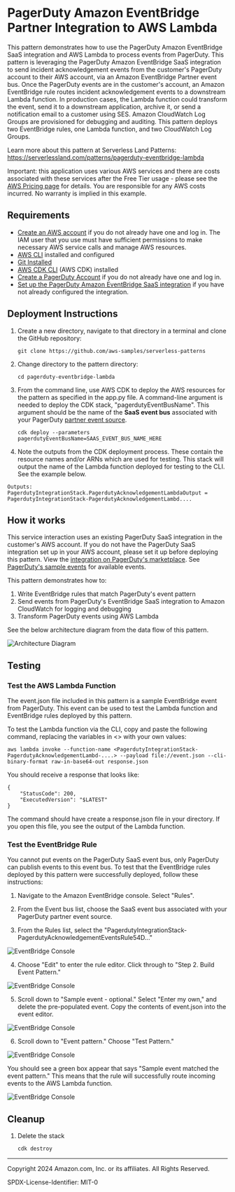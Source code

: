 # PagerDuty Amazon EventBridge Partner Integration to AWS Lambda

This pattern demonstrates how to use the PagerDuty Amazon EventBridge SaaS integration and AWS Lambda to process events from PagerDuty. This pattern is leveraging the PagerDuty Amazon EventBridge SaaS integration to send incident acknowledgement events from the customer's PagerDuty account to their AWS account, via an Amazon EventBridge Partner event bus. Once the PagerDuty events are in the customer's account, an Amazon EventBridge rule routes incident acknowledgement events to a downstream Lambda function. In production cases, the Lambda function could transform the event, send it to a downstream application, archive it, or send a notification email to a customer using SES. Amazon CloudWatch Log Groups are provisioned for debugging and auditing. This pattern deploys two EventBridge rules, one Lambda function, and two CloudWatch Log Groups.
    
Learn more about this pattern at Serverless Land Patterns: https://serverlessland.com/patterns/pagerduty-eventbridge-lambda

Important: this application uses various AWS services and there are costs associated with these services after the Free Tier usage - please see the [AWS Pricing page](https://aws.amazon.com/pricing/) for details. You are responsible for any AWS costs incurred. No warranty is implied in this example.

## Requirements

* [Create an AWS account](https://portal.aws.amazon.com/gp/aws/developer/registration/index.html) if you do not already have one and log in. The IAM user that you use must have sufficient permissions to make necessary AWS service calls and manage AWS resources.
* [AWS CLI](https://docs.aws.amazon.com/cli/latest/userguide/install-cliv2.html) installed and configured
* [Git Installed](https://git-scm.com/book/en/v2/Getting-Started-Installing-Git)
* [AWS CDK CLI](https://docs.aws.amazon.com/cdk/v2/guide/getting_started.html) (AWS CDK) installed
* [Create a PagerDuty Account](https://www.pagerduty.com/sign-up/) if you do not already have one and log in. 
* [Set up the PagerDuty Amazon EventBridge SaaS integration](https://support.pagerduty.com/main/docs/amazon-eventbridge-integration-guide) if you have not already configured the integration.


## Deployment Instructions

1. Create a new directory, navigate to that directory in a terminal and clone the GitHub repository:
    ``` 
    git clone https://github.com/aws-samples/serverless-patterns
    ```
2. Change directory to the pattern directory:
    ```
    cd pagerduty-eventbridge-lambda
    ```
3. From the command line, use AWS CDK to deploy the AWS resources for the pattern as specified in the app.py file. A command-line argument is needed to deploy the CDK stack, "pagerdutyEventBusName". This argument should be the name of the **SaaS event bus** associated with your PagerDuty [partner event source](https://docs.aws.amazon.com/eventbridge/latest/userguide/eb-saas.html).
    ```
    cdk deploy --parameters pagerdutyEventBusName=SAAS_EVENT_BUS_NAME_HERE
    ```

4. Note the outputs from the CDK deployment process. These contain the resource names and/or ARNs which are used for testing. This stack will output the name of the Lambda function deployed for testing to the CLI. See the example below. 

```
Outputs:
PagerdutyIntegrationStack.PagerdutyAcknowledgementLambdaOutput = PagerdutyIntegrationStack-PagerdutyAcknowledgementLambd....
```

## How it works

This service interaction uses an existing PagerDuty SaaS integration in the customer's AWS account. If you do not have the PagerDuty SaaS integration set up in your AWS account, please set it up before deploying this pattern. View the [integration on PagerDuty's marketplace](https://support.pagerduty.com/main/docs/amazon-eventbridge-integration-guide). See [PagerDuty's sample events](https://support.pagerduty.com/main/docs/amazon-eventbridge-integration-guide#when-configuring-the-rule-pattern-in-aws-what-does-the-typical-event-look-like-coming-out-of-pagerduty) for available events. 

This pattern demonstrates how to:
1. Write EventBridge rules that match PagerDuty's event pattern
2. Send events from PagerDuty's EventBridge SaaS integration to Amazon CloudWatch for logging and debugging
3. Transform PagerDuty events using AWS Lambda

See the below architecture diagram from the data flow of this pattern. 

![Architecture Diagram](./img/readme-arch-diagram.png)

## Testing

### Test the AWS Lambda Function

The event.json file included in this pattern is a sample EventBridge event from PagerDuty. This event can be used to test the Lambda function and EventBridge rules deployed by this pattern.

To test the Lambda function via the CLI, copy and paste the following command, replacing the variables in <> with your own values:
```
aws lambda invoke --function-name <PagerdutyIntegrationStack-PagerdutyAcknowledgementLambd-....> --payload file://event.json --cli-binary-format raw-in-base64-out response.json
```

You should receive a response that looks like: 
```
{
    "StatusCode": 200,
    "ExecutedVersion": "$LATEST"
}
```

The command should have create a response.json file in your directory. If you open this file, you see the output of the Lambda function.  

### Test the EventBridge Rule

You cannot put events on the PagerDuty SaaS event bus, only PagerDuty can publish events to this event bus. To test that the EventBridge rules deployed by this pattern were successfully deployed, follow these instructions: 

1. Navigate to the Amazon EventBridge console. Select "Rules". 

2. From the Event bus list, choose the SaaS event bus associated with your PagerDuty partner event source. 

3. From the Rules list, select the "PagerdutyIntegrationStack-PagerdutyAcknowledgementEventsRule54D..." 

![EventBridge Console](./img/EBconsole-rules.png)

4. Choose "Edit" to enter the rule editor. Click through to "Step 2. Build Event Pattern." 

![EventBridge Console](./img/BuildEvent.png)

5. Scroll down to "Sample event - optional." Select "Enter my own," and delete the pre-populated event. Copy the contents of event.json into the event editor. 

![EventBridge Console](./img/SampleEvent.png)

6. Scroll down to "Event pattern." Choose "Test Pattern." 

![EventBridge Console](./img/TestEvent.png)

You should see a green box appear that says "Sample event matched the event pattern." This means that the rule will successfully route incoming events to the AWS Lambda function. 

![EventBridge Console](./img/TestEventSuccessful.png)


## Cleanup
 
1. Delete the stack
    ```bash
    cdk destroy
    ```

----
Copyright 2024 Amazon.com, Inc. or its affiliates. All Rights Reserved.

SPDX-License-Identifier: MIT-0